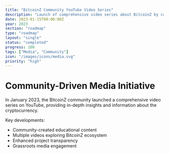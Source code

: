 ```yaml
---
title: "BitcoinZ Community YouTube Video Series"
description: "Launch of comprehensive video series about BitcoinZ by community members"
date: 2023-01-15T00:00:00Z
year: 2023
section: "roadmap"
type: "roadmap"
layout: "single"
status: "completed"
progress: 100
tags: ["Media", "Community"]
icon: "/images/icons/media.svg"
priority: "high"
---
```


# Community-Driven Media Initiative

In January 2023, the BitcoinZ community launched a comprehensive video series on YouTube, providing in-depth insights and information about the cryptocurrency.

Key developments:
- Community-created educational content
- Multiple videos exploring BitcoinZ ecosystem
- Enhanced project transparency
- Grassroots media engagement
